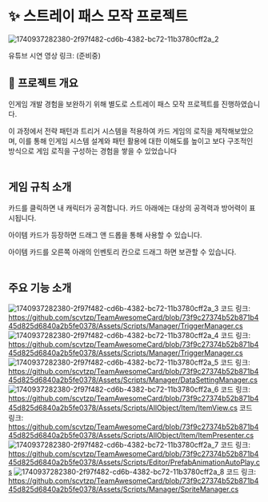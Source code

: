# **✨ 스트레이 패스 모작 프로젝트**
![1740937282380-2f97f482-cd6b-4382-bc72-11b3780cff2a_2](https://github.com/user-attachments/assets/9c28ef14-2502-4460-b7d1-35884e4690cb)

유튜브 시연 영상 링크: (준비중)

## **🎯 프로젝트 개요**
인게임 개발 경험을 보완하기 위해 별도로 스트레이 패스 모작 프로젝트를 진행하였습니다.

이 과정에서 전략 패턴과 트리거 시스템을 적용하여 카드 게임의 로직을 제작해보았으며,
이를 통해 인게임 시스템 설계와 패턴 활용에 대한 이해도를 높이고 보다 구조적인 방식으로 게임 로직을 구성하는 경험을 쌓을 수 있었습니다
<br/><br/>
## **게임 규칙 소개**
카드를 클릭하면 내 캐릭터가 공격합니다.
카드 아래에는 대상의 공격력과 방어력이 표시됩니다.

아이템 카드가 등장하면 드래그 앤 드롭을 통해 사용할 수 있습니다.

아이템 카드를 오른쪽 아래의 인벤토리 칸으로 드래그 하면 보관할 수 있습니다.
<br/><br/>
## **주요 기능 소개**
![1740937282380-2f97f482-cd6b-4382-bc72-11b3780cff2a_3](https://github.com/user-attachments/assets/6b7eabec-51cc-4689-a9b1-978155d4b6a9)
코드 링크: https://github.com/scvtzp/TeamAwesomeCard/blob/73f9c27374b52b871b445d825d6840a2b5fe0378/Assets/Scripts/Manager/TriggerManager.cs
![1740937282380-2f97f482-cd6b-4382-bc72-11b3780cff2a_4](https://github.com/user-attachments/assets/442127ab-e1c2-4e29-af73-c6128b38473a)
코드 링크: https://github.com/scvtzp/TeamAwesomeCard/blob/73f9c27374b52b871b445d825d6840a2b5fe0378/Assets/Scripts/Manager/TriggerManager.cs
![1740937282380-2f97f482-cd6b-4382-bc72-11b3780cff2a_5](https://github.com/user-attachments/assets/2f667cb1-40a1-4b36-8048-bfa3dfaaeddc)
코드 링크: https://github.com/scvtzp/TeamAwesomeCard/blob/73f9c27374b52b871b445d825d6840a2b5fe0378/Assets/Scripts/Manager/DataSettingManager.cs
![1740937282380-2f97f482-cd6b-4382-bc72-11b3780cff2a_6](https://github.com/user-attachments/assets/a220dc3b-3823-494d-a079-66ee489dd4bc)
코드 링크: https://github.com/scvtzp/TeamAwesomeCard/blob/73f9c27374b52b871b445d825d6840a2b5fe0378/Assets/Scripts/AllObject/Item/ItemView.cs
코드 링크: https://github.com/scvtzp/TeamAwesomeCard/blob/73f9c27374b52b871b445d825d6840a2b5fe0378/Assets/Scripts/AllObject/Item/ItemPresenter.cs
![1740937282380-2f97f482-cd6b-4382-bc72-11b3780cff2a_7](https://github.com/user-attachments/assets/7916460f-fdc6-4f8c-b4d5-7c259e6c0b62)
코드 링크: https://github.com/scvtzp/TeamAwesomeCard/blob/73f9c27374b52b871b445d825d6840a2b5fe0378/Assets/Scripts/Editor/PrefabAnimationAutoPlay.cs
![1740937282380-2f97f482-cd6b-4382-bc72-11b3780cff2a_8](https://github.com/user-attachments/assets/a307f3a8-4e2d-4244-bfad-2d80db5fe500)
코드 링크: https://github.com/scvtzp/TeamAwesomeCard/blob/73f9c27374b52b871b445d825d6840a2b5fe0378/Assets/Scripts/Manager/SpriteManager.cs
